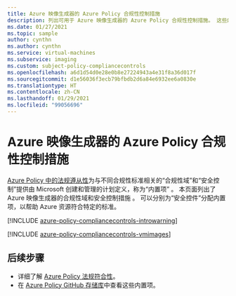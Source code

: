 ```yaml
---
title: Azure 映像生成器的 Azure Policy 合规性控制措施
description: 列出可用于 Azure 映像生成器的 Azure Policy 合规性控制措施。 这些内置的策略定义提供了管理 Azure 资源符合性的常用方法。
ms.date: 01/27/2021
ms.topic: sample
author: cynthn
ms.author: cynthn
ms.service: virtual-machines
ms.subservice: imaging
ms.custom: subject-policy-compliancecontrols
ms.openlocfilehash: a6d1d54d0e28e0b8e27224943a4e31f8a36d017f
ms.sourcegitcommit: d1e56036f3ecb79bfbdb2d6a84e6932ee6a0830e
ms.translationtype: HT
ms.contentlocale: zh-CN
ms.lasthandoff: 01/29/2021
ms.locfileid: "99056696"
---
```

# <a name="azure-policy-regulatory-compliance-controls-for-azure-image-builder"></a>Azure 映像生成器的 Azure Policy 合规性控制措施

[Azure Policy 中的法规遵从性](../governance/policy/concepts/regulatory-compliance.md)为与不同合规性标准相关的“合规性域”和“安全控制”提供由 Microsoft 创建和管理的计划定义，称为“内置项” 。 本页面列出了 Azure 映像生成器的合规性域和安全控制措施 。 可以分别为“安全控件”分配内置项，以帮助 Azure 资源符合特定的标准。

[!INCLUDE [azure-policy-compliancecontrols-introwarning](../../includes/policy/standards/intro-warning.md)]

[!INCLUDE [azure-policy-compliancecontrols-vmimages](../../includes/policy/standards/byrp/microsoft.virtualmachineimages.md)]

## <a name="next-steps"></a>后续步骤

- 详细了解 [Azure Policy 法规符合性](../governance/policy/concepts/regulatory-compliance.md)。
- 在 [Azure Policy GitHub 存储库](https://github.com/Azure/azure-policy)中查看这些内置项。
